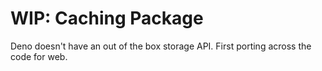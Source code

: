 # WIP: Caching Package

Deno doesn't have an out of the box storage API. First porting across the code for web.